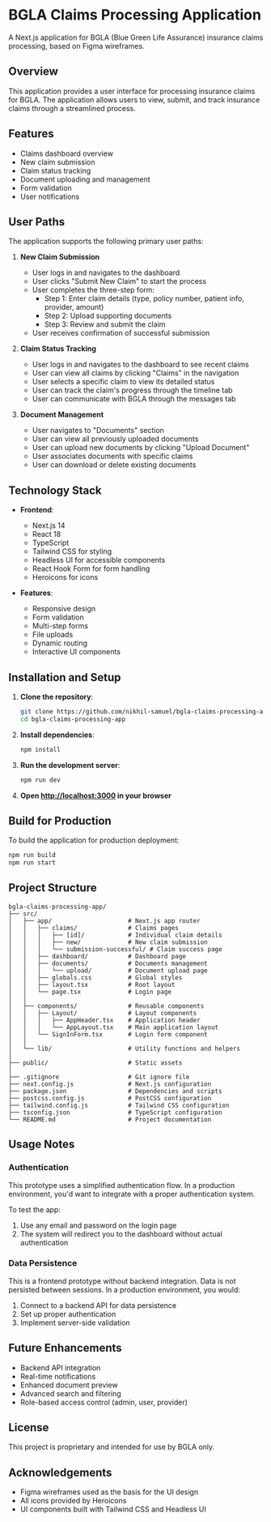 # BGLA Claims Processing Application

A Next.js application for BGLA (Blue Green Life Assurance) insurance claims processing, based on Figma wireframes.

## Overview

This application provides a user interface for processing insurance claims for BGLA. The application allows users to view, submit, and track insurance claims through a streamlined process.

## Features

- Claims dashboard overview
- New claim submission
- Claim status tracking
- Document uploading and management
- Form validation
- User notifications

## User Paths

The application supports the following primary user paths:

1. **New Claim Submission**
   - User logs in and navigates to the dashboard
   - User clicks "Submit New Claim" to start the process
   - User completes the three-step form:
     - Step 1: Enter claim details (type, policy number, patient info, provider, amount)
     - Step 2: Upload supporting documents
     - Step 3: Review and submit the claim
   - User receives confirmation of successful submission

2. **Claim Status Tracking**
   - User logs in and navigates to the dashboard to see recent claims
   - User can view all claims by clicking "Claims" in the navigation
   - User selects a specific claim to view its detailed status
   - User can track the claim's progress through the timeline tab
   - User can communicate with BGLA through the messages tab

3. **Document Management**
   - User navigates to "Documents" section
   - User can view all previously uploaded documents
   - User can upload new documents by clicking "Upload Document"
   - User associates documents with specific claims
   - User can download or delete existing documents

## Technology Stack

- **Frontend**: 
  - Next.js 14
  - React 18
  - TypeScript
  - Tailwind CSS for styling
  - Headless UI for accessible components
  - React Hook Form for form handling
  - Heroicons for icons

- **Features**:
  - Responsive design
  - Form validation
  - Multi-step forms
  - File uploads
  - Dynamic routing
  - Interactive UI components

## Installation and Setup

1. **Clone the repository**:
   ```bash
   git clone https://github.com/nikhil-samuel/bgla-claims-processing-app.git
   cd bgla-claims-processing-app
   ```

2. **Install dependencies**:
   ```bash
   npm install
   ```

3. **Run the development server**:
   ```bash
   npm run dev
   ```

4. **Open [http://localhost:3000](http://localhost:3000) in your browser**

## Build for Production

To build the application for production deployment:

```bash
npm run build
npm run start
```

## Project Structure

```
bgla-claims-processing-app/
├── src/
│   ├── app/                     # Next.js app router
│   │   ├── claims/              # Claims pages
│   │   │   ├── [id]/            # Individual claim details
│   │   │   ├── new/             # New claim submission
│   │   │   └── submission-successful/ # Claim success page
│   │   ├── dashboard/           # Dashboard page
│   │   ├── documents/           # Documents management
│   │   │   └── upload/          # Document upload page
│   │   ├── globals.css          # Global styles
│   │   ├── layout.tsx           # Root layout
│   │   └── page.tsx             # Login page
│   │
│   ├── components/              # Reusable components
│   │   ├── Layout/              # Layout components
│   │   │   ├── AppHeader.tsx    # Application header
│   │   │   └── AppLayout.tsx    # Main application layout
│   │   └── SignInForm.tsx       # Login form component
│   │
│   └── lib/                     # Utility functions and helpers
│
├── public/                      # Static assets
│
├── .gitignore                   # Git ignore file
├── next.config.js               # Next.js configuration
├── package.json                 # Dependencies and scripts
├── postcss.config.js            # PostCSS configuration
├── tailwind.config.js           # Tailwind CSS configuration
├── tsconfig.json                # TypeScript configuration
└── README.md                    # Project documentation
```

## Usage Notes

### Authentication

This prototype uses a simplified authentication flow. In a production environment, you'd want to integrate with a proper authentication system.

To test the app:
1. Use any email and password on the login page
2. The system will redirect you to the dashboard without actual authentication

### Data Persistence

This is a frontend prototype without backend integration. Data is not persisted between sessions. In a production environment, you would:

1. Connect to a backend API for data persistence
2. Set up proper authentication
3. Implement server-side validation

## Future Enhancements

- Backend API integration
- Real-time notifications
- Enhanced document preview
- Advanced search and filtering
- Role-based access control (admin, user, provider)

## License

This project is proprietary and intended for use by BGLA only.

## Acknowledgements

- Figma wireframes used as the basis for the UI design
- All icons provided by Heroicons
- UI components built with Tailwind CSS and Headless UI
